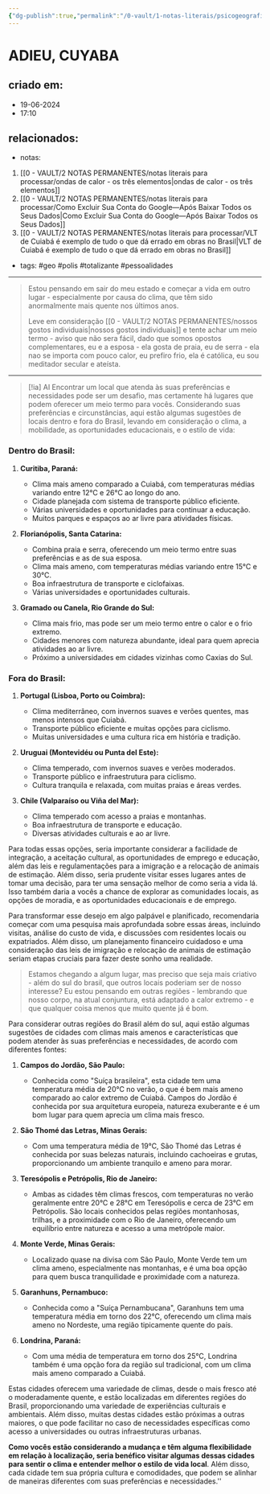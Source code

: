 ```yaml
---
{"dg-publish":true,"permalink":"/0-vault/1-notas-literais/psicogeografia/usando-ia-para-conceber-novos-locais-de-moradia/","tags":["geo","polis","totalizante","pessoalidades"],"dgHomeLink":true,"dgShowLocalGraph":true,"dgShowFileTree":true,"dgEnableSearch":true,"noteIcon":""}
---
```


# ADIEU, CUYABA

## criado em: 
- 19-06-2024
- 17:10
## relacionados:
- notas:
1. [[0 - VAULT/2 NOTAS PERMANENTES/notas literais para processar/ondas de calor - os três elementos\|ondas de calor - os três elementos]]
2. [[0 - VAULT/2 NOTAS PERMANENTES/notas literais para processar/Como Excluir Sua Conta do Google—Após Baixar Todos os Seus Dados\|Como Excluir Sua Conta do Google—Após Baixar Todos os Seus Dados]]
3. [[0 - VAULT/2 NOTAS PERMANENTES/notas literais para processar/VLT de Cuiabá é exemplo de tudo o que dá errado em obras no Brasil\|VLT de Cuiabá é exemplo de tudo o que dá errado em obras no Brasil]]
- tags: #geo #polis #totalizante #pessoalidades 
---

> Estou pensando em sair do meu estado e começar a vida em outro lugar - especialmente por causa do clima, que têm sido anormalmente mais quente nos últimos anos. 
> 
> Leve em consideração [[0 - VAULT/2 NOTAS PERMANENTES/nossos gostos individuais\|nossos gostos individuais]] e tente achar um meio termo - aviso que não sera fácil, dado que somos opostos complementares, eu e a esposa - ela gosta de praia, eu de serra - ela nao se importa com pouco calor, eu prefiro frio, ela é católica, eu sou meditador secular e ateísta.


---


> [!ia] AI
> Encontrar um local que atenda às suas preferências e necessidades pode ser um desafio, mas certamente há lugares que podem oferecer um meio termo para vocês. Considerando suas preferências e circunstâncias, aqui estão algumas sugestões de locais dentro e fora do Brasil, levando em consideração o clima, a mobilidade, as oportunidades educacionais, e o estilo de vida:

### Dentro do Brasil:

1. **Curitiba, Paraná:**
   - Clima mais ameno comparado a Cuiabá, com temperaturas médias variando entre 12°C e 26°C ao longo do ano.
   - Cidade planejada com sistema de transporte público eficiente.
   - Várias universidades e oportunidades para continuar a educação.
   - Muitos parques e espaços ao ar livre para atividades físicas.

2. **Florianópolis, Santa Catarina:**
   - Combina praia e serra, oferecendo um meio termo entre suas preferências e as de sua esposa.
   - Clima mais ameno, com temperaturas médias variando entre 15°C e 30°C.
   - Boa infraestrutura de transporte e ciclofaixas.
   - Várias universidades e oportunidades culturais.

3. **Gramado ou Canela, Rio Grande do Sul:**
   - Clima mais frio, mas pode ser um meio termo entre o calor e o frio extremo.
   - Cidades menores com natureza abundante, ideal para quem aprecia atividades ao ar livre.
   - Próximo a universidades em cidades vizinhas como Caxias do Sul.

### Fora do Brasil:

1. **Portugal (Lisboa, Porto ou Coimbra):**
   - Clima mediterrâneo, com invernos suaves e verões quentes, mas menos intensos que Cuiabá.
   - Transporte público eficiente e muitas opções para ciclismo.
   - Muitas universidades e uma cultura rica em história e tradição.

2. **Uruguai (Montevidéu ou Punta del Este):**
   - Clima temperado, com invernos suaves e verões moderados.
   - Transporte público e infraestrutura para ciclismo.
   - Cultura tranquila e relaxada, com muitas praias e áreas verdes.

3. **Chile (Valparaíso ou Viña del Mar):**
   - Clima temperado com acesso a praias e montanhas.
   - Boa infraestrutura de transporte e educação.
   - Diversas atividades culturais e ao ar livre.

Para todas essas opções, seria importante considerar a facilidade de integração, a aceitação cultural, as oportunidades de emprego e educação, além das leis e regulamentações para a imigração e a relocação de animais de estimação. Além disso, seria prudente visitar esses lugares antes de tomar uma decisão, para ter uma sensação melhor de como seria a vida lá. Isso também daria a vocês a chance de explorar as comunidades locais, as opções de moradia, e as oportunidades educacionais e de emprego.

Para transformar esse desejo em algo palpável e planificado, recomendaria começar com uma pesquisa mais aprofundada sobre essas áreas, incluindo visitas, análise do custo de vida, e discussões com residentes locais ou expatriados. Além disso, um planejamento financeiro cuidadoso e uma consideração das leis de imigração e relocação de animais de estimação seriam etapas cruciais para fazer deste sonho uma realidade.

> Estamos chegando a algum lugar, mas preciso que seja mais criativo - além do sul do brasil, que outros locais poderiam ser de nosso interesse? Eu estou pensando em outras regiões - lembrando que nosso corpo, na atual conjuntura, está adaptado a calor extremo - e que qualquer coisa menos que muito quente já é bom.

Para considerar outras regiões do Brasil além do sul, aqui estão algumas sugestões de cidades com climas mais amenos e características que podem atender às suas preferências e necessidades, de acordo com diferentes fontes:

1. **Campos do Jordão, São Paulo:**
   - Conhecida como "Suíça brasileira", esta cidade tem uma temperatura média de 20°C no verão, o que é bem mais ameno comparado ao calor extremo de Cuiabá. Campos do Jordão é conhecida por sua arquitetura europeia, natureza exuberante e é um bom lugar para quem aprecia um clima mais fresco.

2. **São Thomé das Letras, Minas Gerais:**
   - Com uma temperatura média de 19°C, São Thomé das Letras é conhecida por suas belezas naturais, incluindo cachoeiras e grutas, proporcionando um ambiente tranquilo e ameno para morar.

3. **Teresópolis e Petrópolis, Rio de Janeiro:**
   - Ambas as cidades têm climas frescos, com temperaturas no verão geralmente entre 20°C e 28°C em Teresópolis e cerca de 23°C em Petrópolis. São locais conhecidos pelas regiões montanhosas, trilhas, e a proximidade com o Rio de Janeiro, oferecendo um equilíbrio entre natureza e acesso a uma metrópole maior.

4. **Monte Verde, Minas Gerais:**
   - Localizado quase na divisa com São Paulo, Monte Verde tem um clima ameno, especialmente nas montanhas, e é uma boa opção para quem busca tranquilidade e proximidade com a natureza.

5. **Garanhuns, Pernambuco:**
   - Conhecida como a "Suíça Pernambucana", Garanhuns tem uma temperatura média em torno dos 22°C, oferecendo um clima mais ameno no Nordeste, uma região tipicamente quente do país.

6. **Londrina, Paraná:**
   - Com uma média de temperatura em torno dos 25°C, Londrina também é uma opção fora da região sul tradicional, com um clima mais ameno comparado a Cuiabá.

Estas cidades oferecem uma variedade de climas, desde o mais fresco até o moderadamente quente, e estão localizadas em diferentes regiões do Brasil, proporcionando uma variedade de experiências culturais e ambientais. Além disso, muitas destas cidades estão próximas a outras maiores, o que pode facilitar no caso de necessidades específicas como acesso a universidades ou outras infraestruturas urbanas.

**Como vocês estão considerando a mudança e têm alguma flexibilidade em relação à localização, seria benéfico visitar algumas dessas cidades para sentir o clima e entender melhor o estilo de vida local**. Além disso, cada cidade tem sua própria cultura e comodidades, que podem se alinhar de maneiras diferentes com suas preferências e necessidades.''